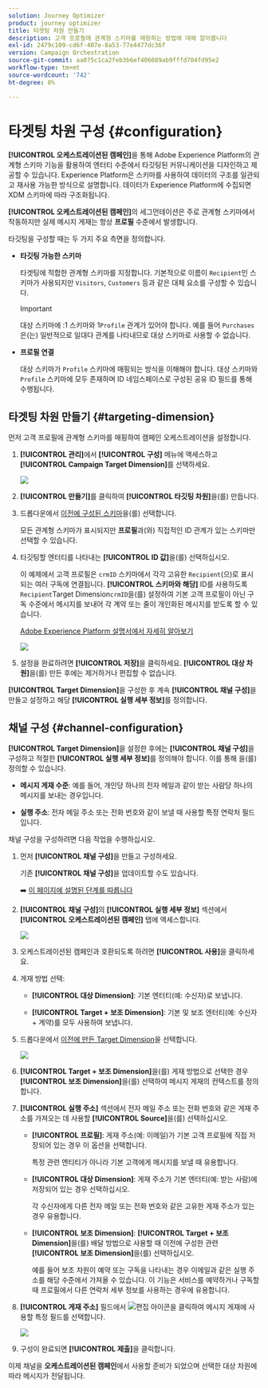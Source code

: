 ```yaml
---
solution: Journey Optimizer
product: journey optimizer
title: 타겟팅 차원 만들기
description: 고객 프로필에 관계형 스키마를 매핑하는 방법에 대해 알아봅니다
exl-id: 2479c109-cd6f-407e-8a53-77e4477dc36f
version: Campaign Orchestration
source-git-commit: aa075c1ca2feb3b6ef406089ab9fffd704fd95e2
workflow-type: tm+mt
source-wordcount: '742'
ht-degree: 0%

---
```



# 타겟팅 차원 구성 {#configuration}

**[!UICONTROL 오케스트레이션된 캠페인]**&#x200B;을 통해 Adobe Experience Platform의 관계형 스키마 기능을 활용하여 엔터티 수준에서 타깃팅된 커뮤니케이션을 디자인하고 제공할 수 있습니다. Experience Platform은 스키마를 사용하여 데이터의 구조를 일관되고 재사용 가능한 방식으로 설명합니다. 데이터가 Experience Platform에 수집되면 XDM 스키마에 따라 구조화됩니다.

**[!UICONTROL 오케스트레이션된 캠페인]**&#x200B;의 세그먼테이션은 주로 관계형 스키마에서 작동하지만 실제 메시지 게재는 항상 **프로필** 수준에서 발생합니다.

타깃팅을 구성할 때는 두 가지 주요 측면을 정의합니다.

* **타깃팅 가능한 스키마**

  타겟팅에 적합한 관계형 스키마를 지정합니다. 기본적으로 이름이 `Recipient`인 스키마가 사용되지만 `Visitors`, `Customers` 등과 같은 대체 요소를 구성할 수 있습니다.

  >[!IMPORTANT]
  >
  > 대상 스키마에 :1 스키마와 1`Profile` 관계가 있어야 합니다. 예를 들어 `Purchases`은(는) 일반적으로 일대다 관계를 나타내므로 대상 스키마로 사용할 수 없습니다.

* **프로필 연결**

  대상 스키마가 `Profile` 스키마에 매핑되는 방식을 이해해야 합니다. 대상 스키마와 `Profile` 스키마에 모두 존재하며 ID 네임스페이스로 구성된 공유 ID 필드를 통해 수행됩니다.

## 타겟팅 차원 만들기 {#targeting-dimension}

먼저 고객 프로필에 관계형 스키마를 매핑하여 캠페인 오케스트레이션을 설정합니다.

1. **[!UICONTROL 관리]**&#x200B;에서 **[!UICONTROL 구성]** 메뉴에 액세스하고 **[!UICONTROL Campaign Target Dimension]**&#x200B;를 선택하세요.

   ![](assets/target-dimension-1.png)

1. **[!UICONTROL 만들기]**&#x200B;를 클릭하여 **[!UICONTROL 타깃팅 차원]**&#x200B;을(를) 만듭니다.

1. 드롭다운에서 [이전에 구성된 스키마](gs-schemas.md)&#x200B;을(를) 선택합니다.

   모든 관계형 스키마가 표시되지만 **프로필**&#x200B;과(와) 직접적인 ID 관계가 있는 스키마만 선택할 수 있습니다.

1. 타깃팅할 엔터티를 나타내는 **[!UICONTROL ID 값]**&#x200B;을(를) 선택하십시오.

   이 예제에서 고객 프로필은 `crmID` 스키마에서 각각 고유한 `Recipient`(으)로 표시되는 여러 구독에 연결됩니다. **[!UICONTROL 스키마와 해당]** ID를 사용하도록 `Recipient`Target Dimension`crmID`을(를) 설정하여 기본 고객 프로필이 아닌 구독 수준에서 메시지를 보내어 각 계약 또는 줄이 개인화된 메시지를 받도록 할 수 있습니다.

   [Adobe Experience Platform 설명서에서 자세히 알아보기](https://experienceleague.adobe.com/en/docs/experience-platform/xdm/schema/composition#identity)

   ![](assets/target-dimension-2.png)

1. 설정을 완료하려면 **[!UICONTROL 저장]**&#x200B;을 클릭하세요. **[!UICONTROL 대상 차원]**&#x200B;을(를) 만든 후에는 제거하거나 편집할 수 없습니다.

**[!UICONTROL Target Dimension]**&#x200B;을 구성한 후 계속 **[!UICONTROL 채널 구성]**&#x200B;을 만들고 설정하고 해당 **[!UICONTROL 실행 세부 정보]**&#x200B;를 정의합니다.

## 채널 구성 {#channel-configuration}

**[!UICONTROL Target Dimension]**&#x200B;을 설정한 후에는 **[!UICONTROL 채널 구성]**&#x200B;을 구성하고 적절한 **[!UICONTROL 실행 세부 정보]**&#x200B;를 정의해야 합니다. 이를 통해 을(를) 정의할 수 있습니다.

* **메시지 게재 수준**: 예를 들어, 개인당 하나의 전자 메일과 같이 받는 사람당 하나의 메시지를 보내는 경우입니다.

* **실행 주소**: 전자 메일 주소 또는 전화 번호와 같이 보낼 때 사용할 특정 연락처 필드입니다.

채널 구성을 구성하려면 다음 작업을 수행하십시오.

1. 먼저 **[!UICONTROL 채널 구성]**&#x200B;을 만들고 구성하세요.

   기존 **[!UICONTROL 채널 구성]**&#x200B;을 업데이트할 수도 있습니다.

   ➡️ [이 페이지에 설명된 단계를 따릅니다](../email/surface-personalization.md)

1. **[!UICONTROL 채널 구성]**&#x200B;의 **[!UICONTROL 실행 세부 정보]** 섹션에서 **[!UICONTROL 오케스트레이션된 캠페인]** 탭에 액세스합니다.

   ![](assets/target-dimension-3.png)

1. 오케스트레이션된 캠페인과 호환되도록 하려면 **[!UICONTROL 사용]**&#x200B;을 클릭하세요.

1. 게재 방법 선택:

   * **[!UICONTROL 대상 Dimension]**: 기본 엔터티(예: 수신자)로 보냅니다.

   * **[!UICONTROL Target + 보조 Dimension]**: 기본 및 보조 엔터티(예: 수신자 + 계약)를 모두 사용하여 보냅니다.

1. 드롭다운에서 [이전에 만든 Target Dimension](#targeting-dimension)을 선택합니다.

   ![](assets/target-dimension-4.png)

1. **[!UICONTROL Target + 보조 Dimension]**&#x200B;을(를) 게재 방법으로 선택한 경우 **[!UICONTROL 보조 Dimension]**&#x200B;을(를) 선택하여 메시지 게재의 컨텍스트를 정의합니다.

1. **[!UICONTROL 실행 주소]** 섹션에서 전자 메일 주소 또는 전화 번호와 같은 게재 주소를 가져오는 데 사용할 **[!UICONTROL Source]**&#x200B;을(를) 선택하십시오.

   * **[!UICONTROL 프로필]**: 게재 주소(예: 이메일)가 기본 고객 프로필에 직접 저장되어 있는 경우 이 옵션을 선택합니다.

     특정 관련 엔티티가 아니라 기본 고객에게 메시지를 보낼 때 유용합니다.

   * **[!UICONTROL 대상 Dimension]**: 게재 주소가 기본 엔터티(예: 받는 사람)에 저장되어 있는 경우 선택하십시오.

     각 수신자에게 다른 전자 메일 또는 전화 번호와 같은 고유한 게재 주소가 있는 경우 유용합니다.

   * **[!UICONTROL 보조 Dimension]**: **[!UICONTROL Target + 보조 Dimension]**&#x200B;을(를) 배달 방법으로 사용할 때 이전에 구성한 관련 **[!UICONTROL 보조 Dimension]**&#x200B;을(를) 선택하십시오.

     예를 들어 보조 차원이 예약 또는 구독을 나타내는 경우 이메일과 같은 실행 주소를 해당 수준에서 가져올 수 있습니다. 이 기능은 서비스를 예약하거나 구독할 때 프로필에서 다른 연락처 세부 정보를 사용하는 경우에 유용합니다.

1. **[!UICONTROL 게재 주소]** 필드에서 ![편집 아이콘](assets/do-not-localize/edit.svg)을 클릭하여 메시지 게재에 사용할 특정 필드를 선택합니다.

   ![](assets/target-dimension-4.png)

1. 구성이 완료되면 **[!UICONTROL 제출]**&#x200B;을 클릭합니다.

이제 채널을 **오케스트레이션된 캠페인**&#x200B;에서 사용할 준비가 되었으며 선택한 대상 차원에 따라 메시지가 전달됩니다.

